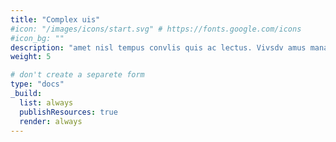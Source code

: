 ```yaml
---
title: "Complex uis"
#icon: "/images/icons/start.svg" # https://fonts.google.com/icons
#icon_bg: ""
description: "amet nisl tempus convlis quis ac lectus. Vivsdv amus mana justo, lacinia eget"
weight: 5

# don't create a separete form
type: "docs"
_build:
  list: always
  publishResources: true
  render: always
---
```


